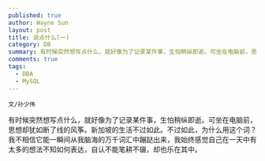 ```yaml
---
published: true
author: Wayne Sun
layout: post
title: 说点什么(一)
category: DB
summary: 有时候突然想写点什么，就好像为了记录某件事，生怕稍纵即逝。可坐在电脑前，思想却犹如断了线的风筝。新加坡的生活不过如此。不过如此，为什么用这个词？我不相信它能一瞬间从我脑海的万千词汇中蹦跶出来，我始终感觉自己在一天中有太多的想法不知如何表达，自认不能笔耕不辍，却也乐在其中。
comments: true
tags:
  - DBA
  - MySQL
---
```


`文/孙少伟`


有时候突然想写点什么，就好像为了记录某件事，生怕稍纵即逝。可坐在电脑前，思想却犹如断了线的风筝。新加坡的生活不过如此。不过如此，为什么用这个词？我不相信它能一瞬间从我脑海的万千词汇中蹦跶出来，我始终感觉自己在一天中有太多的想法不知如何表达，自认不能笔耕不辍，却也乐在其中。
